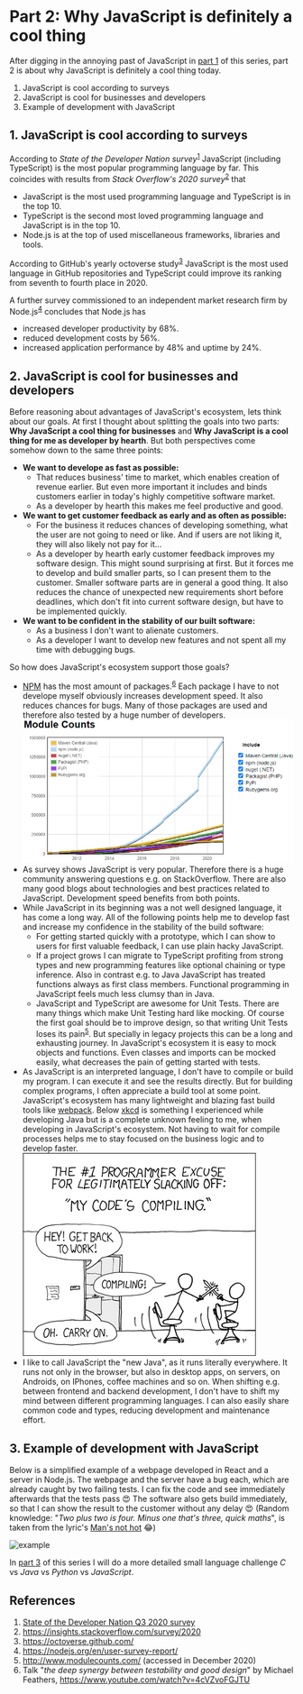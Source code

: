 # Part 2: Why JavaScript is definitely a cool thing

After digging in the annoying past of JavaScript in [part 1](part-1.md) of this series, part 2 is about why JavaScript is definitely a cool thing today.

1. JavaScript is cool according to surveys
2. JavaScript is cool for businesses and developers
3. Example of development with JavaScript

## 1. JavaScript is cool according to surveys

According to _State of the Developer Nation survey_<sup>[1](#References)</sup> JavaScript (including TypeScript) is the most popular programming language by far. This coincides with results from _Stack Overflow's 2020 survey_<sup>[2](#References)</sup> that
- JavaScript is the most used programming language and TypeScript is in the top 10.
- TypeScript is the second most loved programming language and JavaScript is in the top 10.
- Node.js is at the top of used miscellaneous frameworks, libraries and tools.

According to GitHub's yearly octoverse study<sup>[3](#References)</sup> JavaScript is the most used language in GitHub repositories and TypeScript could improve its ranking from seventh to fourth place in 2020.

A further survey commissioned to an independent market research firm by Node.js<sup>[4](#References)</sup> concludes that Node.js has
- increased developer productivity by 68%.
- reduced development costs by 56%.
- increased application performance by 48% and uptime by 24%.

## 2. JavaScript is cool for businesses and developers

Before reasoning about advantages of JavaScript's ecosystem, lets think about our goals. At first I thought about splitting the goals into two parts: **Why JavaScript a cool thing for businesses** and **Why JavaScript is a cool thing for me as developer by hearth**. But both perspectives come somehow down to the same three points:
- **We want to develope as fast as possible:**
    - That reduces business' time to market, which enables creation of revenue earlier. But even more important it includes and binds customers earlier in today's highly competitive software market.
    - As a developer by hearth this makes me feel productive and good.
- **We want to get customer feedback as early and as often as possible:**
    - For the business it reduces chances of developing something, what the user are not going to need or like. And if users are not liking it, they will also likely not pay for it... 
    - As a developer by hearth early customer feedback improves my software design. This might sound surprising at first. But it forces me to develop and build smaller parts, so I can present them to the customer. Smaller software parts are in general a good thing. It also reduces the chance of unexpected new requirements short before deadlines, which don't fit into current software design, but have to be implemented quickly.
- **We want to be confident in the stability of our built software:**
    - As a business I don't want to alienate customers.
    - As a developer I want to develop new features and not spent all my time with debugging bugs.

So how does JavaScript's ecosystem support those goals?
- [NPM](https://www.npmjs.com/) has the most amount of packages.<sup>[6](#References)</sup> Each package I have to not develope myself obviously increases development speed. It also reduces chances for bugs. Many of those packages are used and therefore also tested by a huge number of developers.
![module-count](./module-count.png)
- As survey shows JavaScript is very popular. Therefore there is a huge community answering questions e.g. on StackOverflow. There are also many good blogs about technologies and best practices related to JavaScript. Development speed benefits from both points.
- While JavaScript in its beginning was a not well designed language, it has come a long way. All of the following points help me to develop fast and increase my confidence in the stability of the build software:
    - For getting started quickly with a prototype, which I can show to users for first valuable feedback, I can use plain hacky JavaScript.
    - If a project grows I can migrate to TypeScript profiting from strong types and new programming features like optional chaining or type inference. Also in contrast e.g. to Java JavaScript has treated functions always as first class members. Functional programming in JavaScript feels much less clumsy than in Java.
    - JavaScript and TypeScript are awesome for Unit Tests. There are many things which make Unit Testing hard like mocking. Of course the first goal should be to improve design, so that writing Unit Tests loses its pain<sup>[5](#References)</sup>. But specially in legacy projects this can be a long and exhausting journey. In JavaScript's ecosystem it is easy to mock objects and functions. Even classes and imports can be mocked easily, what decreases the pain of getting started with tests.
- As JavaScript is an interpreted language, I don't have to compile or build my program. I can execute it and see the results directly. But for building complex programs, I often appreciate a build tool at some point. JavaScript's ecosystem has many lightweight and blazing fast build tools like [webpack](https://webpack.js.org/). Below [xkcd](https://xkcd.com/303/)</sup> is something I experienced while developing Java but is a complete unknown feeling to me, when developing in JavaScript's ecosystem. Not having to wait for compile processes helps me to stay focused on the business logic and to develop faster.
![compiling](./compiling.png)
- I like to call JavaScript the "new Java", as it runs literally everywhere. It runs not only in the browser, but also in desktop apps, on servers, on Androids, on IPhones, coffee machines and so on. When shifting e.g. between frontend and backend development, I don't have to shift my mind between different programming languages. I can also easily share common code and types, reducing development and maintenance effort.

## 3. Example of development with JavaScript 

Below is a simplified example of a webpage developed in React and a server in Node.js. The webpage and the server have a bug each, which are already caught by two failing tests. I can fix the code and see immediately afterwards that the tests pass 😍 The software also gets build immediately, so that I can show the result to the customer without any delay 😍 (Random knowledge: "_Two plus two is four. Minus one that's three, quick maths_", is taken from the lyric's [Man's not hot](https://www.youtube.com/watch?v=k3jlviX88iw) 😂)

![example](./example.gif)

In [part 3](part-3.md) of this series I will do a more detailed small language challenge _C_ vs _Java_ vs _Python_ vs _JavaScript_.

## References
1. [State of the Developer Nation Q3 2020 survey](https://slashdata-website-cms.s3.amazonaws.com/sample_reports/y7fzAZ8e5XuKCL1Q.pdf)
2. https://insights.stackoverflow.com/survey/2020
3. https://octoverse.github.com/
4. https://nodejs.org/en/user-survey-report/
5. http://www.modulecounts.com/ (accessed in December 2020)
6. Talk "_the deep synergy between testability and good design_" by Michael Feathers, https://www.youtube.com/watch?v=4cVZvoFGJTU
